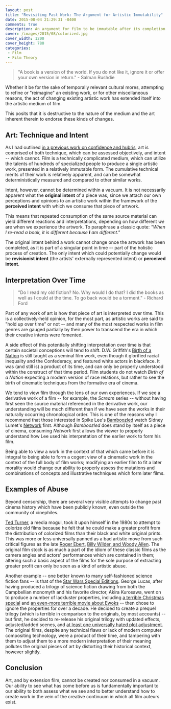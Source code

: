 ```yaml
---
layout: post
title: "Revisiting Past Work: The Argument for Artistic Immutability"
date: 2015-08-04 21:29:31 -0400
comments: true
description: An argument for film to be immutable after its completion.
cover: /images/2015/08/colorized.jpg
cover_width: 1200
cover_height: 780
categories: 
 - Film
 - Film Theory
---
```


> "A book is a version of the world. If you do not like it, ignore it or offer your own version in return." - Salman Rushdie

Whether it be for the sake of temporally relevant cultural mores, attempting to refine or "reimagine" an existing work, or for other miscellaneous reasons, the act of changing existing artistic work has extended itself into the artistic medium of film.

This posits that it is destructive to the nature of the medium and the art inherent therein to endorse these kinds of changes.

<!-- more -->

## Art: Technique and Intent

As I had outlined [in a previous work on confidence and hubris](/2015/01/15/the-fine-line-between-confidence-and-hubris/), art is comprised of both technique, which can be assessed objectively, and intent -- which cannot. Film is a technically complicated medium, which can utilize the talents of hundreds of specialized people to produce a single artistic work, presented in a relatively immutable form. The cumulative technical merits of their work is relatively apparent, and can be somewhat deterministically measured and compared to other similar works.

Intent, however, cannot be determined within a vacuum. It is not necessarily apparent what the **original intent** of a piece was, since we attach our own perceptions and opinions to an artistic work within the framework of the **perceived intent** with which we consume that piece of artwork. 

This means that repeated consumption of the same source material can yield different reactions and interpretations, depending on how different *we* are when we experience the artwork. To paraphrase a classic quote: *"When I re-read a book, it is different because **I** am different."*

The original intent behind a work cannot change once the artwork has been completed, as it is part of a singular point in time -- part of the holistic process of creation. The only intent which could potentially change would be **revisionist intent** (the artists' externally represented intent) or **perceived intent**.

## Interpretation Over Time

> "Do I read my old fiction? No. Why would I do that? I did the books as well as I could at the time. To go back would be a torment." - Richard Ford

Part of any work of art is how that piece of art is interpreted over time. This is a collectively-held opinion, for the most part, as artistic works are said to "hold up over time" or not -- and many of the most respected works in film genres are gauged partially by their power to transcend the era in which their creative intents were fomented. 

A side effect of this potentially shifting interpretation over time is that certain societal conceptions will tend to shift. D.W. Griffith's [Birth of a Nation](http://www.imdb.com/title/tt0004972/) is still taught as a seminal film work, even though it glorified racial inequality and the Confederacy, and featured white actors in blackface. It was (and still is) a product of its time, and can only be properly understood within the construct of that time period. Film students do not watch *Birth of a Nation* expecting a modern version of race relations, but rather to see the birth of cinematic techniques from the formative era of cinema. 

We tend to view film through the lens of our own experiences. If we see a derivative work of a film -- for example, the *Scream* series -- without having first seen the source material referenced in the derivative work, our understanding will be much different than if we have seen the works in their naturally occurring chronological order. This is one of the reasons why I recommend that those interested in Spike Lee's [Bamboozled](/2015/04/18/bamboozled-narration-and-racial-power-struggles-through-camerawork/) watch Sidney Lumet's [Network](http://www.imdb.com/title/tt0074958/) first. Although *Bamboozled* does stand by itself as a piece of cinema, consuming *Network* first allows the viewer to properly understand how Lee used his interpretation of the earlier work to form his film.

Being able to view a work in the context of that which came before it is integral to being able to form a cogent view of a cinematic work in the context of the full body of film works; modifying an earlier film to fit a later morality would change our ability to properly assess the mutations and combinations of concepts and illustrative techniques which form later films. 

## Examples of Abuse

Beyond censorship, there are several very visible attempts to change past cinema history which have been publicly known, even outside the community of cinephiles.

[Ted Turner](http://articles.latimes.com/1986-10-23/entertainment/ca-6941_1_black-and-white-films), a media mogul, took it upon himself in the 1980s to attempt to colorize old films because he felt that he could make a greater profit from the distribution of colorized films than their black and white original prints. This was more or less universally panned as a bad artistic move from such critical figures as the late [Roger Ebert](http://www.rogerebert.com/interviews/casablanca-gets-colorized-but-dont-play-it-again-ted), [Billy Wilder, and Woody Allen](http://www.reelclassics.com/Articles/General/colorization-article.htm). The original film stock is as much a part of the idiom of these classic films as the camera angles and actors' performances which are contained in them; altering such a basic aspect of the films for the sole purpose of extracting greater profit can only be seen as a kind of artistic abuse.  

Another example -- one better known to many self-fashioned science fiction fans -- is that of the [Star Wars Special Editions](http://www.chefelf.com/starwars/ep6se.php). George Lucas, after having produced a trilogy of science fiction drawing from both the Campbellian monomyth and his favorite director, Akira Kurosawa, went on to produce a number of lackluster properties, including [a terrible Christmas special](http://www.starwarsholidayspecial.com/) and [an even-more terrible movie about Ewoks](http://www.imdb.com/title/tt0089110/) -- then chose to ignore the properties for over a decade. He decided to create a prequel trilogy (which is terrible in comparison to the originals, by most accounts) -- but first, he decided to re-release his original trilogy with updated effects, adjusted/added scenes, and [at least one universally hated plot adjustment](https://en.wikipedia.org/wiki/Han_shot_first). The original films, despite any technical flaws or lack of modern computer compositing technology, were a product of their time, and tampering with them to adjust them to a more modern interpretation of their meaning pollutes the original pieces of art by distorting their historical context, however slightly.

## Conclusion

Art, and by extension film, cannot be created nor consumed in a vacuum. Our ability to see what has come before us is fundamentally important to our ability to both assess what we see and to better understand how to create work in the vein of the creative continuum in which all film auteurs exist.
